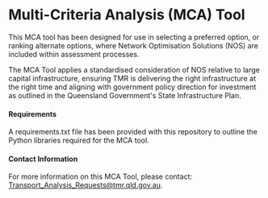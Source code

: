 # Multi-Criteria Analysis (MCA) Tool
This MCA tool has been designed for use in selecting a preferred option, or ranking alternate options, where Network Optimisation Solutions (NOS) are included within assessment processes. 

The MCA Tool applies a standardised consideration of NOS relative to large capital infrastructure, ensuring TMR is delivering the right infrastructure at the right time and aligning with government policy direction for investment as outlined in the Queensland Government's State Infrastructure Plan.

#### Requirements
A requirements.txt file has been provided with this repository to outline the Python libraries required for the MCA tool.

#### Contact Information

For more information on this MCA Tool, please contact: Transport_Analysis_Requests@tmr.qld.gov.au.
